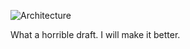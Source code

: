 ![Architecture](https://github.com/pinjaw/ot-harjoitustyo/blob/master/Documentation/architecturedraft.jpg)

What a horrible draft. I will make it better.
